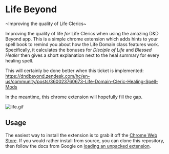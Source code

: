 # Life Beyond

~Improving the quality of Life Clerics~

Improving the quality of life _for_ Life Clerics when using the amazing D&D Beyond app. This is a simple
chrome extension which adds hints to your spell book to remind you about how the Life Domain class features
work. Specifically, it calculates the bonuses for _Disciple of Life_ and _Blessed Healer_ then gives a short
explanation next to the heal summary for every healing spell.

This will certainly be done better when this ticket is implemented:
https://dndbeyond.zendesk.com/hc/en-us/community/posts/360023760673-Life-Domain-Cleric-Healing-Spell-Mods

In the meantime, this chrome extension will hopefully fill the gap.

![life.gif](./images/life.gif)

## Usage

The easiest way to install the extension is to grab it off the [Chrome Web Store](https://chrome.google.com/webstore/detail/jipdekfflmepdfmkmaofoegjkfjhjemb). If you would rather install from
source, you can clone this repository, then follow the docs from Google on
[loading an unpacked extension](https://developer.chrome.com/extensions/getstarted).

